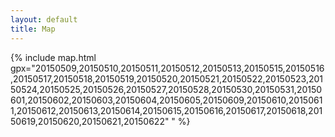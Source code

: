 ```yaml
---
layout: default
title: Map
---
```


<style>
#map
{
  height: 640px;
}
</style>

{% include map.html gpx="20150509,20150510,20150511,20150512,20150513,20150515,20150516,20150517,20150518,20150519,20150520,20150521,20150522,20150523,20150524,20150525,20150526,20150527,20150528,20150530,20150531,20150601,20150602,20150603,20150604,20150605,20150609,20150610,20150611,20150612,20150613,20150614,20150615,20150616,20150617,20150618,20150619,20150620,20150621,20150622" " %}
